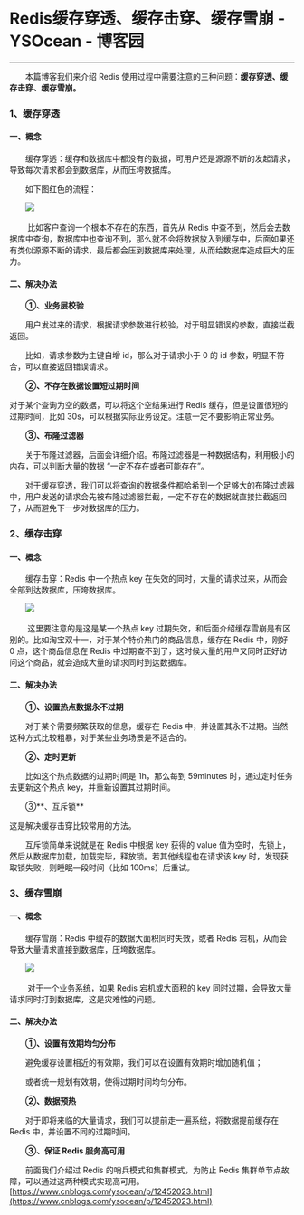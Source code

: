 # Redis缓存穿透、缓存击穿、缓存雪崩 - YSOcean - 博客园
* * *

　　本篇博客我们来介绍 Redis 使用过程中需要注意的三种问题：**缓存穿透、缓存击穿、缓存雪崩。** 

### 1、缓存穿透

#### 一、概念

　　缓存穿透：缓存和数据库中都没有的数据，可用户还是源源不断的发起请求，导致每次请求都会到数据库，从而压垮数据库。

　　如下图红色的流程：

　　![](https://img2020.cnblogs.com/blog/1120165/202008/1120165-20200808214325134-1676845673.png)

 　　比如客户查询一个根本不存在的东西，首先从 Redis 中查不到，然后会去数据库中查询，数据库中也查询不到，那么就不会将数据放入到缓存中，后面如果还有类似源源不断的请求，最后都会压到数据库来处理，从而给数据库造成巨大的压力。

#### 二、解决办法

　　**①、业务层校验**

　　用户发过来的请求，根据请求参数进行校验，对于明显错误的参数，直接拦截返回。

　　比如，请求参数为主键自增 id，那么对于请求小于 0 的 id 参数，明显不符合，可以直接返回错误请求。

　　**②、不存在数据设置短过期时间**

对于某个查询为空的数据，可以将这个空结果进行 Redis 缓存，但是设置很短的过期时间，比如 30s，可以根据实际业务设定。注意一定不要影响正常业务。

　　**③、布隆过滤器**

　　关于布隆过滤器，后面会详细介绍。布隆过滤器是一种数据结构，利用极小的内存，可以判断大量的数据 “一定不存在或者可能存在”。

　　对于缓存穿透，我们可以将查询的数据条件都哈希到一个足够大的布隆过滤器中，用户发送的请求会先被布隆过滤器拦截，一定不存在的数据就直接拦截返回了，从而避免下一步对数据库的压力。

### 2、缓存击穿

#### 一、概念

　　缓存击穿：Redis 中一个热点 key 在失效的同时，大量的请求过来，从而会全部到达数据库，压垮数据库。

　　![](https://img2020.cnblogs.com/blog/1120165/202008/1120165-20200808214359739-1247536410.png)

 　　这里要注意的是这是某一个热点 key 过期失效，和后面介绍缓存雪崩是有区别的。比如淘宝双十一，对于某个特价热门的商品信息，缓存在 Redis 中，刚好 0 点，这个商品信息在 Redis 中过期查不到了，这时候大量的用户又同时正好访问这个商品，就会造成大量的请求同时到达数据库。

#### 二、解决办法

　　**①、设置热点数据永不过期**

　　对于某个需要频繁获取的信息，缓存在 Redis 中，并设置其永不过期。当然这种方式比较粗暴，对于某些业务场景是不适合的。

　　**②、定时更新**

　　比如这个热点数据的过期时间是 1h，那么每到 59minutes 时，通过定时任务去更新这个热点 key，并重新设置其过期时间。

　　③**、互斥锁**

这是解决缓存击穿比较常用的方法。

　　互斥锁简单来说就是在 Redis 中根据 key 获得的 value 值为空时，先锁上，然后从数据库加载，加载完毕，释放锁。若其他线程也在请求该 key 时，发现获取锁失败，则睡眠一段时间（比如 100ms）后重试。

### **3、缓存雪崩**

#### 一、概念

　　缓存雪崩：Redis 中缓存的数据大面积同时失效，或者 Redis 宕机，从而会导致大量请求直接到数据库，压垮数据库。

　　![](https://img2020.cnblogs.com/blog/1120165/202003/1120165-20200329215008122-335003416.png)

 　　对于一个业务系统，如果 Redis 宕机或大面积的 key 同时过期，会导致大量请求同时打到数据库，这是灾难性的问题。

#### 二、解决办法

　　**①、设置有效期均匀分布**

　　避免缓存设置相近的有效期，我们可以在设置有效期时增加随机值；

　　或者统一规划有效期，使得过期时间均匀分布。

　　**②、数据预热**

　　对于即将来临的大量请求，我们可以提前走一遍系统，将数据提前缓存在 Redis 中，并设置不同的过期时间。

　　**③、保证 Redis 服务高可用**

　　前面我们介绍过 Redis 的哨兵模式和集群模式，为防止 Redis 集群单节点故障，可以通过这两种模式实现高可用。 
 [https://www.cnblogs.com/ysocean/p/12452023.html](https://www.cnblogs.com/ysocean/p/12452023.html)
